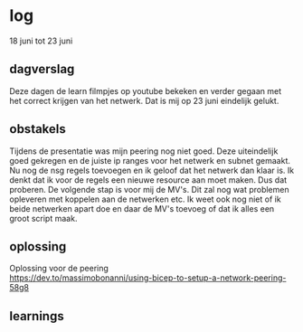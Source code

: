 # log  
18 juni tot 23 juni


## dagverslag
Deze dagen de learn filmpjes op youtube bekeken en verder gegaan met het correct krijgen van het netwerk. Dat is mij op 23 juni eindelijk gelukt.   


## obstakels  
Tijdens de presentatie was mijn peering nog niet goed. Deze uiteindelijk goed gekregen en de juiste ip ranges voor het netwerk en subnet gemaakt. Nu nog de nsg regels toevoegen en ik geloof dat het netwerk dan klaar is. Ik denkt dat ik voor de regels een nieuwe resource aan moet maken. Dus dat proberen. De volgende stap is voor mij de MV's. Dit zal nog wat problemen opleveren met koppelen aan de netwerken etc. Ik weet ook nog niet of ik beide netwerken apart doe en daar de MV's toevoeg of dat ik alles een groot script maak. 



## oplossing   
Oplossing voor de peering   
https://dev.to/massimobonanni/using-bicep-to-setup-a-network-peering-58g8 



## learnings
 